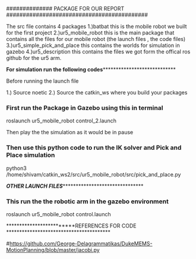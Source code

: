 ############## PACKAGE FOR OUR REPORT ###########################################

The src file contains 4 packages 
1.)batbat this is the mobile robot we built for the first project
2.)ur5_mobile_robot this is the main package that contains all the files for
our mobile robot (the launch files , the code files)
3.)ur5_simple_pick_and_place this contains the worlds for simulation in gazebo
4.)ur5_description this contains the files we got form the offical ros github for the 
ur5 arm.

********For simulation run the following codes************************************

Before running the launch file 

1.) Source noetic
2.) Source the catkin_ws where you build your packages

### First run the Package in Gazebo using this in terminal
roslaunch ur5_mobile_robot control_2.launch

Then play the the simulation as it would be in pause

### Then use this python code to run the IK solver and Pick and Place simulation
python3 /home/shivam/catkin_ws2/src/ur5_mobile_robot/src/pick_and_place.py


*****************OTHER LAUNCH FILES************************************************

### This run the the robotic arm in the gazebo environment
roslaunch ur5_mobile_robot control.launch


*************************REFERENCES FOR CODE ****************************************

#https://github.com/George-Delagrammatikas/DukeMEMS-MotionPlanning/blob/master/jacobi.py


